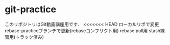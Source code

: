 ﻿# git-practice
このリポジトリはGit動画講座用です．
<<<<<<< HEAD
ローカルリポで変更 
rebase-practiceブランチで更新(rebaseコンフリクト用)
rebase pull用
stash練習用(トラック済み)
